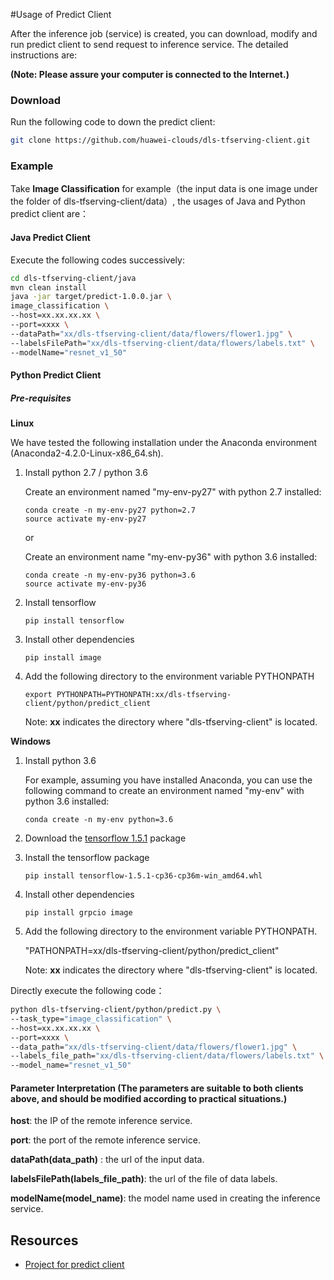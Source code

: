 #Usage of Predict Client 

After the inference job (service) is created, you can download, modify and run predict client to send request to inference service. The detailed instructions are:

**(Note: Please assure your computer is connected to the Internet.)**

### Download

Run the following code to down the predict client:

```sh
git clone https://github.com/huawei-clouds/dls-tfserving-client.git
```



### Example

Take **Image Classification** for example（the input data is one image under the folder of dls-tfserving-client/data）, the usages of Java and Python predict client are：

#### Java Predict Client

Execute the following codes successively:

```sh
cd dls-tfserving-client/java
mvn clean install
java -jar target/predict-1.0.0.jar \
image_classification \
--host=xx.xx.xx.xx \
--port=xxxx \
--dataPath="xx/dls-tfserving-client/data/flowers/flower1.jpg" \
--labelsFilePath="xx/dls-tfserving-client/data/flowers/labels.txt" \
--modelName="resnet_v1_50"
```

#### Python Predict Client

##### Pre-requisites

**Linux**

We have tested the following installation under the Anaconda environment (Anaconda2-4.2.0-Linux-x86_64.sh).

1. Install python 2.7 / python 3.6

   Create an environment named "my-env-py27" with python 2.7 installed:

   ```
   conda create -n my-env-py27 python=2.7
   source activate my-env-py27
   ```

   or 

   Create an environment name "my-env-py36" with python 3.6 installed:

   ```
   conda create -n my-env-py36 python=3.6
   source activate my-env-py36
   ```

2. Install tensorflow

   ```
   pip install tensorflow
   ```

3. Install other dependencies

   ```
   pip install image
   ```

4. Add the following directory to the environment variable PYTHONPATH

   ```
   export PYTHONPATH=PYTHONPATH:xx/dls-tfserving-client/python/predict_client
   ```

   Note: **xx** indicates the directory where "dls-tfserving-client" is located.

**Windows**

1. Install python 3.6

   For example, assuming you have installed Anaconda, you can use the following command to create an environment named "my-env" with python 3.6 installed:

   ```
   conda create -n my-env python=3.6
   ```

2. Download the [tensorflow 1.5.1](https://pypi.python.org/packages/9c/7c/0c37da035ca2348d17f7747d7388d567ab1c53b626a9071b9767c9201272/tensorflow-1.5.1-cp36-cp36m-win_amd64.whl#md5=6fff811cbb3cb2cdc36759115ca17589) package

3. Install the tensorflow package

   ```
   pip install tensorflow-1.5.1-cp36-cp36m-win_amd64.whl
   ```

4. Install other dependencies

   ```
   pip install grpcio image
   ```

5. Add the following directory to the environment variable PYTHONPATH.

   "PATHONPATH=xx/dls-tfserving-client/python/predict_client"

   Note: **xx** indicates the directory where "dls-tfserving-client" is located.



Directly execute the following code：

```sh
python dls-tfserving-client/python/predict.py \
--task_type="image_classification" \
--host=xx.xx.xx.xx \
--port=xxxx \
--data_path="xx/dls-tfserving-client/data/flowers/flower1.jpg" \
--labels_file_path="xx/dls-tfserving-client/data/flowers/labels.txt" \
--model_name="resnet_v1_50"
```



#### Parameter Interpretation (The parameters are suitable to both clients above, and should be modified according to practical situations.)

**host**: the IP of the remote inference service.

**port**: the port of the remote inference service.

**dataPath(data_path)** : the url of the input data.

**labelsFilePath(labels_file_path)**: the url of the file of data labels.

**modelName(model_name)**: the model name used in creating the inference service.



## Resources

* [Project for predict client](https://github.com/huawei-clouds/dls-tfserving-client)


